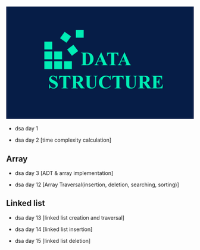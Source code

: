 ![Logo](https://raw.githubusercontent.com/atanu3000/DSA-/main/doc/Data-Structures-Training-2.jpg)


- dsa day 1

- dsa day 2 [time complexity calculation]

## Array
- dsa day 3 [ADT & array implementation]

- dsa day 12 [Array Traversal(insertion, deletion, searching, sorting)]

## Linked list
- dsa day 13 [linked list creation and traversal]

- dsa day 14 [linked list insertion]

- dsa day 15 [linked list deletion]
